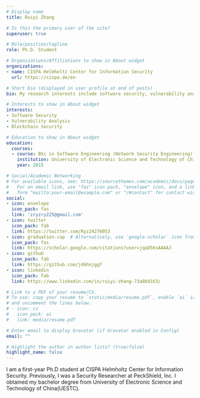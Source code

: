 ```yaml
---
# Display name
title: Ruiyi Zhang

# Is this the primary user of the site?
superuser: true

# Role/position/tagline
role: Ph.D. Student

# Organizations/Affiliations to show in About widget
organizations:
- name: CISPA Helmholtz Center for Information Security
  url: https://cispa.de/en

# Short bio (displayed in user profile at end of posts)
bio: My research interests include software security, vulnerability analysis and blockchain security.

# Interests to show in About widget
interests:
- Software Security
- Vulnerability Analysis
- Blockchain Security

# Education to show in About widget
education:
  courses:
  - course: BSc in Software Engineering (Network Security Engineering)
    institution: University of Electronic Science and Technology of China, UESTC
    year: 2015

# Social/Academic Networking
# For available icons, see: https://sourcethemes.com/academic/docs/page-builder/#icons
#   For an email link, use "fas" icon pack, "envelope" icon, and a link in the
#   form "mailto:your-email@example.com" or "/#contact" for contact widget.
social:
- icon: envelope
  icon_pack: fas
  link: 'zryzry225@gmail.com'
- icon: twitter
  icon_pack: fab
  link: https://twitter.com/Ryz24276053
- icon: graduation-cap  # Alternatively, use `google-scholar` icon from `ai` icon pack
  icon_pack: fas
  link: https://scholar.google.com/citations?user=jqaD56sAAAAJ
- icon: github
  icon_pack: fab
  link: https://github.com/jdkhnjggf
- icon: linkedin
  icon_pack: fab
  link: https://www.linkedin.com/in/ruiyi-zhang-73a8b9163/

# Link to a PDF of your resume/CV.
# To use: copy your resume to `static/media/resume.pdf`, enable `ai` icons in `params.toml`, 
# and uncomment the lines below.
# - icon: cv
#   icon_pack: ai
#   link: media/resume.pdf

# Enter email to display Gravatar (if Gravatar enabled in Config)
email: ""

# Highlight the author in author lists? (true/false)
highlight_name: false
---
```


I am a first-year Ph.D student at CISPA Helmholtz Center for Information Security. Previously, I was a Security Researcher at PeckShield, Inc. I obtained my bachelor degree from University of Electronic Science and Technology of China(UESTC).
